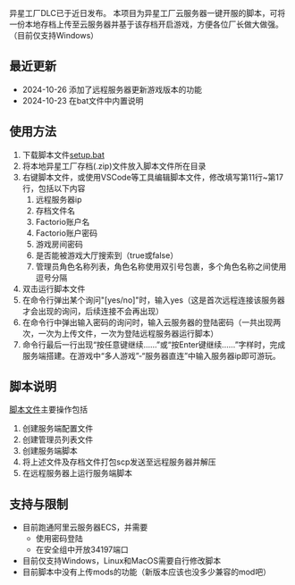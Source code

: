 异星工厂DLC已于近日发布。
本项目为异星工厂云服务器一键开服的脚本，可将一份本地存档上传至云服务器并基于该存档开启游戏，方便各位厂长做大做强。（目前仅支持Windows）

## 最近更新

- 2024-10-26 添加了远程服务器更新游戏版本的功能
- 2024-10-23 在bat文件中内置说明

## 使用方法

1. 下载脚本文件[setup.bat](./setup.bat)
2. 将本地异星工厂存档(.zip)文件放入脚本文件所在目录
3. 右键脚本文件，或使用VSCode等工具编辑脚本文件，修改填写第11行~第17行，包括以下内容
   1. 远程服务器ip
   2. 存档文件名
   3. Factorio账户名
   4. Factorio账户密码
   5. 游戏房间密码
   6. 是否能被游戏大厅搜索到（true或false）
   7. 管理员角色名称列表，角色名称使用双引号包裹，多个角色名称之间使用逗号分隔
4. 双击运行脚本文件
5. 在命令行弹出某个询问"[yes/no]"时，输入yes（这是首次远程连接该服务器才会出现的询问，后续连接不会再出现）
6. 在命令行中弹出输入密码的询问时，输入云服务器的登陆密码（一共出现两次，一次为上传文件，一次为登陆远程服务器运行脚本）
7. 命令行最后一行出现“按任意键继续……”或“按Enter键继续……”字样时，完成服务端搭建。在游戏中“多人游戏”-“服务器直连”中输入服务器ip即可游玩。

## 脚本说明
[脚本文件](./setup.bat)主要操作包括
1. 创建服务端配置文件
2. 创建管理员列表文件
3. 创建服务端脚本
4. 将上述文件及存档文件打包scp发送至远程服务器并解压
5. 在远程服务器上运行服务端脚本

## 支持与限制

- 目前跑通阿里云服务器ECS，并需要
  - 使用密码登陆
  - 在安全组中开放34197端口
- 目前仅支持Windows，Linux和MacOS需要自行修改脚本
- 目前脚本中没有上传mods的功能（新版本应该也没多少兼容的mod吧）